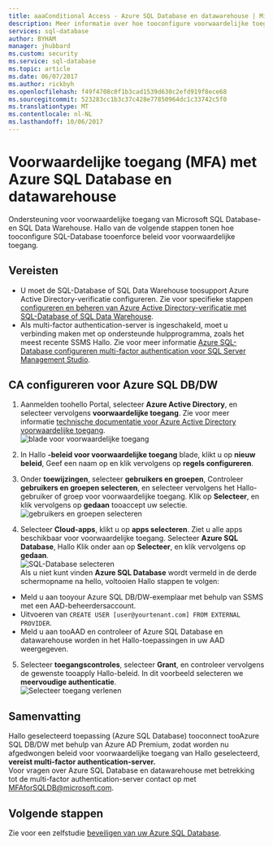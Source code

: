 ```yaml
---
title: aaaConditional Access - Azure SQL Database en datawarehouse | Microsoft-document
description: Meer informatie over hoe tooconfigure voorwaardelijke toegang voor Azure SQL Database en datawarehouse.
services: sql-database
author: BYHAM
manager: jhubbard
ms.custom: security
ms.service: sql-database
ms.topic: article
ms.date: 06/07/2017
ms.author: rickbyh
ms.openlocfilehash: f49f4708c0f1b3cad1539d630c2efd919f8ece68
ms.sourcegitcommit: 523283cc1b3c37c428e77850964dc1c33742c5f0
ms.translationtype: MT
ms.contentlocale: nl-NL
ms.lasthandoff: 10/06/2017
---
```

# <a name="conditional-access-mfa-with-azure-sql-database-and-data-warehouse"></a>Voorwaardelijke toegang (MFA) met Azure SQL Database en datawarehouse  

Ondersteuning voor voorwaardelijke toegang van Microsoft SQL Database- en SQL Data Warehouse. Hallo van de volgende stappen tonen hoe tooconfigure SQL-Database tooenforce beleid voor voorwaardelijke toegang.  

## <a name="prerequisites"></a>Vereisten  
- U moet de SQL-Database of SQL Data Warehouse toosupport Azure Active Directory-verificatie configureren. Zie voor specifieke stappen [configureren en beheren van Azure Active Directory-verificatie met SQL-Database of SQL Data Warehouse](sql-database-aad-authentication-configure.md).  
- Als multi-factor authentication-server is ingeschakeld, moet u verbinding maken met op ondersteunde hulpprogramma, zoals het meest recente SSMS Hallo. Zie voor meer informatie [Azure SQL-Database configureren multi-factor authentication voor SQL Server Management Studio](sql-database-ssms-mfa-authentication-configure.md).  

## <a name="configure-ca-for-azure-sql-dbdw"></a>CA configureren voor Azure SQL DB/DW  
1.  Aanmelden toohello Portal, selecteer **Azure Active Directory**, en selecteer vervolgens **voorwaardelijke toegang**. Zie voor meer informatie [technische documentatie voor Azure Active Directory voorwaardelijke toegang](https://docs.microsoft.com/en-us/azure/active-directory/active-directory-conditional-access-technical-reference).  
  ![blade voor voorwaardelijke toegang](./media/sql-database-conditional-access/conditional-access-blade.png) 
     
2.  In Hallo **-beleid voor voorwaardelijke toegang** blade, klikt u op **nieuw beleid**, Geef een naam op en klik vervolgens op **regels configureren**.  
3.  Onder **toewijzingen**, selecteer **gebruikers en groepen**, Controleer **gebruikers en groepen selecteren**, en selecteer vervolgens het Hallo-gebruiker of groep voor voorwaardelijke toegang. Klik op **Selecteer**, en klik vervolgens op **gedaan** tooaccept uw selectie.  
  ![gebruikers en groepen selecteren](./media/sql-database-conditional-access/select-users-and-groups.png)  

4.  Selecteer **Cloud-apps**, klikt u op **apps selecteren**. Ziet u alle apps beschikbaar voor voorwaardelijke toegang. Selecteer **Azure SQL Database**, Hallo Klik onder aan op **Selecteer**, en klik vervolgens op **gedaan**.  
  ![SQL-Database selecteren](./media/sql-database-conditional-access/select-sql-database.png)  
  Als u niet kunt vinden **Azure SQL Database** wordt vermeld in de derde schermopname na hello, voltooien Hallo stappen te volgen:   
  - Meld u aan tooyour Azure SQL DB/DW-exemplaar met behulp van SSMS met een AAD-beheerdersaccount.  
  - Uitvoeren van `CREATE USER [user@yourtenant.com] FROM EXTERNAL PROVIDER`.  
  - Meld u aan tooAAD en controleer of Azure SQL Database en datawarehouse worden in het Hallo-toepassingen in uw AAD weergegeven.  

5.  Selecteer **toegangscontroles**, selecteer **Grant**, en controleer vervolgens de gewenste tooapply Hallo-beleid. In dit voorbeeld selecteren we **meervoudige authenticatie**.  
  ![Selecteer toegang verlenen](./media/sql-database-conditional-access/grant-access.png)  

## <a name="summary"></a>Samenvatting  
Hallo geselecteerd toepassing (Azure SQL Database) tooconnect tooAzure SQL DB/DW met behulp van Azure AD Premium, zodat worden nu afgedwongen beleid voor voorwaardelijke toegang van Hallo geselecteerd, **vereist multi-factor authentication-server.**  
Voor vragen over Azure SQL Database en datawarehouse met betrekking tot de multi-factor authentication-server contact op met MFAforSQLDB@microsoft.com.  

## <a name="next-steps"></a>Volgende stappen  

Zie voor een zelfstudie [beveiligen van uw Azure SQL Database](sql-database-security-tutorial.md).
